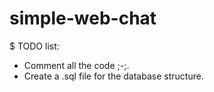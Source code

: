 # simple-web-chat

$ TODO list:
  - Comment all the code ;-;.
  - Create a .sql file for the database structure.
